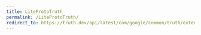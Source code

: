 ```yaml
---
title: LiteProtoTruth
permalink: /LiteProtoTruth/
redirect_to: https://truth.dev/api/latest/com/google/common/truth/extensions/proto/LiteProtoTruth.html
---
```

